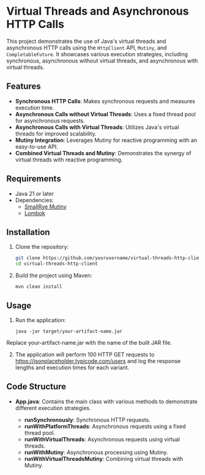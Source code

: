 # Virtual Threads and Asynchronous HTTP Calls

This project demonstrates the use of Java's virtual threads and asynchronous HTTP calls using the `HttpClient` API, `Mutiny`, and `CompletableFuture`. It showcases various execution strategies, including synchronous, asynchronous without virtual threads, and asynchronous with virtual threads.

## Features

- **Synchronous HTTP Calls**: Makes synchronous requests and measures execution time.
- **Asynchronous Calls without Virtual Threads**: Uses a fixed thread pool for asynchronous requests.
- **Asynchronous Calls with Virtual Threads**: Utilizes Java's virtual threads for improved scalability.
- **Mutiny Integration**: Leverages Mutiny for reactive programming with an easy-to-use API.
- **Combined Virtual Threads and Mutiny**: Demonstrates the synergy of virtual threads with reactive programming.

## Requirements

- Java 21 or later
- Dependencies:
    - [SmallRye Mutiny](https://smallrye.io/smallrye-mutiny/)
    - [Lombok](https://projectlombok.org/)

## Installation

1. Clone the repository:

   ```bash
   git clone https://github.com/yourusername/virtual-threads-http-client.git
   cd virtual-threads-http-client
   ```

2. Build the project using Maven:

   ````maven
   mvn clean install
   ````

## Usage

1. Run the application:
    ````
   java -jar target/your-artifact-name.jar

Replace your-artifact-name.jar with the name of the built JAR file.

2. The application will perform 100 HTTP GET requests to https://jsonplaceholder.typicode.com/users 
and log the response lengths and execution times for each variant.

## Code Structure
- **App.java**: Contains the main class with various methods to demonstrate different execution strategies.

   - **runSynchronously**: Synchronous HTTP requests.
   - **runWithPlatformThreads**: Asynchronous requests using a fixed thread pool. 
   - **runWithVirtualThreads**: Asynchronous requests using virtual threads. 
   - **runWithMutiny**: Asynchronous processing using Mutiny. 
   - **runWithVirtualThreadsMutiny**: Combining virtual threads with Mutiny.

